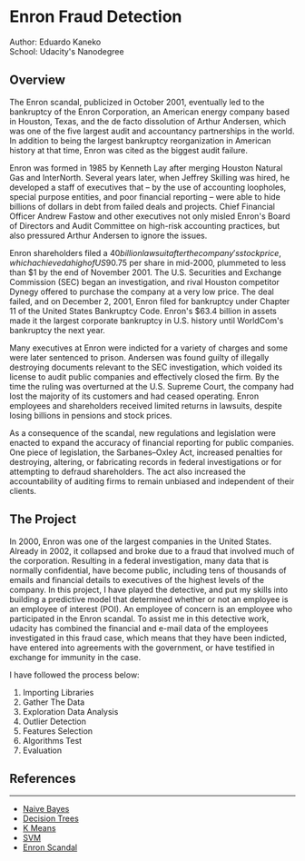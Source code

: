 # Enron Fraud Detection 
Author: Eduardo Kaneko <br>
School: Udacity's Nanodegree

## Overview
The Enron scandal, publicized in October 2001, eventually led to the bankruptcy of the Enron Corporation, an American energy company based in Houston, Texas, and the de facto dissolution of Arthur Andersen, which was one of the five largest audit and accountancy partnerships in the world. In addition to being the largest bankruptcy reorganization in American history at that time, Enron was cited as the biggest audit failure.

Enron was formed in 1985 by Kenneth Lay after merging Houston Natural Gas and InterNorth. Several years later, when Jeffrey Skilling was hired, he developed a staff of executives that – by the use of accounting loopholes, special purpose entities, and poor financial reporting – were able to hide billions of dollars in debt from failed deals and projects. Chief Financial Officer Andrew Fastow and other executives not only misled Enron's Board of Directors and Audit Committee on high-risk accounting practices, but also pressured Arthur Andersen to ignore the issues.

Enron shareholders filed a $40 billion lawsuit after the company's stock price, which achieved a high of US$90.75 per share in mid-2000, plummeted to less than $1 by the end of November 2001. The U.S. Securities and Exchange Commission (SEC) began an investigation, and rival Houston competitor Dynegy offered to purchase the company at a very low price. The deal failed, and on December 2, 2001, Enron filed for bankruptcy under Chapter 11 of the United States Bankruptcy Code. Enron's $63.4 billion in assets made it the largest corporate bankruptcy in U.S. history until WorldCom's bankruptcy the next year.

Many executives at Enron were indicted for a variety of charges and some were later sentenced to prison. Andersen was found guilty of illegally destroying documents relevant to the SEC investigation, which voided its license to audit public companies and effectively closed the firm. By the time the ruling was overturned at the U.S. Supreme Court, the company had lost the majority of its customers and had ceased operating. Enron employees and shareholders received limited returns in lawsuits, despite losing billions in pensions and stock prices.

As a consequence of the scandal, new regulations and legislation were enacted to expand the accuracy of financial reporting for public companies. One piece of legislation, the Sarbanes–Oxley Act, increased penalties for destroying, altering, or fabricating records in federal investigations or for attempting to defraud shareholders. The act also increased the accountability of auditing firms to remain unbiased and independent of their clients.


## The Project
In 2000, Enron was one of the largest companies in the United States. Already in 2002, it collapsed and broke due to a fraud that involved much of the corporation. Resulting in a federal investigation, many data that is normally confidential, have become public, including tens of thousands of emails and financial details to executives of the highest levels of the company. In this project, I have played the detective, and put my skills into building a predictive model that determined whether or not an employee is an employee of interest (POI). An employee of concern is an employee who participated in the Enron scandal. To assist me in this detective work, udacity has combined the financial and e-mail data of the employees investigated in this fraud case, which means that they have been indicted, have entered into agreements with the government, or have testified in exchange for immunity in the case.

I have followed the process below: 
1. Importing Libraries
2. Gather The Data
3. Exploration Data Analysis
4. Outlier Detection
5. Features Selection
6. Algorithms Test
7. Evaluation


## References
--------------------------

- [Naive Bayes](https://scikit-learn.org/stable/modules/naive_bayes.html)
- [Decision Trees](https://scikit-learn.org/stable/modules/tree.html)
- [K Means](https://www.datacamp.com/community/tutorials/k-means-clustering-python)
- [SVM](https://en.wikipedia.org/wiki/Support-vector_machine)
- [Enron Scandal](https://en.wikipedia.org/wiki/Enron_scandal)